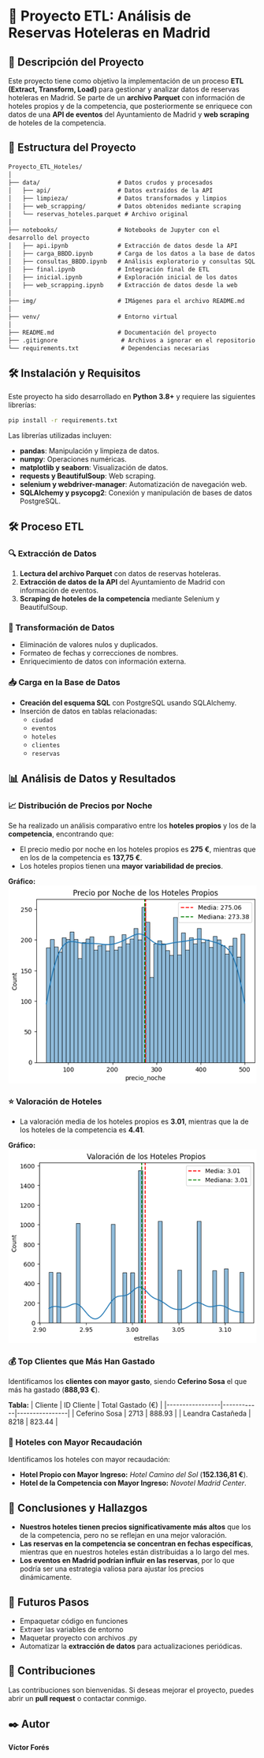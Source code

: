 # 🏨 Proyecto ETL: Análisis de Reservas Hoteleras en Madrid

## 📖 Descripción del Proyecto
Este proyecto tiene como objetivo la implementación de un proceso **ETL (Extract, Transform, Load)** para gestionar y analizar datos de reservas hoteleras en Madrid. Se parte de un **archivo Parquet** con información de hoteles propios y de la competencia, que posteriormente se enriquece con datos de una **API de eventos** del Ayuntamiento de Madrid y **web scraping** de hoteles de la competencia.

## 📂 Estructura del Proyecto
```
Proyecto_ETL_Hoteles/
│
├── data/                      # Datos crudos y procesados
│   ├── api/                   # Datos extraídos de la API
│   ├── limpieza/              # Datos transformados y limpios
│   ├── web_scrapping/         # Datos obtenidos mediante scraping
│   └── reservas_hoteles.parquet # Archivo original
│
├── notebooks/                 # Notebooks de Jupyter con el desarrollo del proyecto
│   ├── api.ipynb              # Extracción de datos desde la API
│   ├── carga_BBDD.ipynb       # Carga de los datos a la base de datos
│   ├── consultas_BBDD.ipynb   # Análisis exploratorio y consultas SQL
│   ├── final.ipynb            # Integración final de ETL
│   ├── inicial.ipynb          # Exploración inicial de los datos
│   ├── web_scrapping.ipynb    # Extracción de datos desde la web
│
├── img/                       # IMágenes para el archivo README.md
│
├── venv/                      # Entorno virtual
│
├── README.md                  # Documentación del proyecto
├── .gitignore                  # Archivos a ignorar en el repositorio
└── requirements.txt            # Dependencias necesarias
```

## 🛠 Instalación y Requisitos
Este proyecto ha sido desarrollado en **Python 3.8+** y requiere las siguientes librerías:

```bash
pip install -r requirements.txt
```

Las librerías utilizadas incluyen:
- **pandas**: Manipulación y limpieza de datos.
- **numpy**: Operaciones numéricas.
- **matplotlib y seaborn**: Visualización de datos.
- **requests y BeautifulSoup**: Web scraping.
- **selenium y webdriver-manager**: Automatización de navegación web.
- **SQLAlchemy y psycopg2**: Conexión y manipulación de bases de datos PostgreSQL.

## 🛠 Proceso ETL
### 🔍 Extracción de Datos
1. **Lectura del archivo Parquet** con datos de reservas hoteleras.
2. **Extracción de datos de la API** del Ayuntamiento de Madrid con información de eventos.
3. **Scraping de hoteles de la competencia** mediante Selenium y BeautifulSoup.

### 🔄 Transformación de Datos
- Eliminación de valores nulos y duplicados.
- Formateo de fechas y correcciones de nombres.
- Enriquecimiento de datos con información externa.

### 📥 Carga en la Base de Datos
- **Creación del esquema SQL** con PostgreSQL usando SQLAlchemy.
- Inserción de datos en tablas relacionadas:
  - `ciudad`
  - `eventos`
  - `hoteles`
  - `clientes`
  - `reservas`

## 📊 Análisis de Datos y Resultados
### 📈 Distribución de Precios por Noche
Se ha realizado un análisis comparativo entre los **hoteles propios** y los de la **competencia**, encontrando que:
- El precio medio por noche en los hoteles propios es **275 €**, mientras que en los de la competencia es **137,75 €**.
- Los hoteles propios tienen una **mayor variabilidad de precios**.

**Gráfico:**
![Precio por Noche Hoteles Propios](./img/precio_noche_propios.png)

### ⭐ Valoración de Hoteles
- La valoración media de los hoteles propios es **3.01**, mientras que la de los hoteles de la competencia es **4.41**.

**Gráfico:**
![Valoración Hoteles Propios](./img/valoracion_hoteles_propios.png)

### 💰 Top Clientes que Más Han Gastado
Identificamos los **clientes con mayor gasto**, siendo **Ceferino Sosa** el que más ha gastado (**888,93 €**).

**Tabla:**
| Cliente          | ID Cliente | Total Gastado (€) |
|-----------------|------------|----------------|
| Ceferino Sosa   | 2713       | 888.93        |
| Leandra Castañeda | 8218   | 823.44        |

### 🏨 Hoteles con Mayor Recaudación
Identificamos los hoteles con mayor recaudación:
- **Hotel Propio con Mayor Ingreso:** *Hotel Camino del Sol* (**152.136,81 €**).
- **Hotel de la Competencia con Mayor Ingreso:** *Novotel Madrid Center*.

## 📌 Conclusiones y Hallazgos
- **Nuestros hoteles tienen precios significativamente más altos** que los de la competencia, pero no se reflejan en una mejor valoración.
- **Las reservas en la competencia se concentran en fechas específicas**, mientras que en nuestros hoteles están distribuidas a lo largo del mes.
- **Los eventos en Madrid podrían influir en las reservas**, por lo que podría ser una estrategia valiosa para ajustar los precios dinámicamente.

## 🚀 Futuros Pasos
- Empaquetar código en funciones
- Extraer las variables de entorno
- Maquetar proyecto con archivos .py
- Automatizar la **extracción de datos** para actualizaciones periódicas.


## 🤝 Contribuciones
Las contribuciones son bienvenidas. Si deseas mejorar el proyecto, puedes abrir un **pull request** o contactar conmigo.

## ✒️ Autor
**Víctor Forés**



